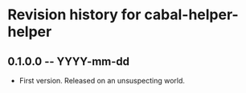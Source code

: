 # Revision history for cabal-helper-helper

## 0.1.0.0 -- YYYY-mm-dd

* First version. Released on an unsuspecting world.

